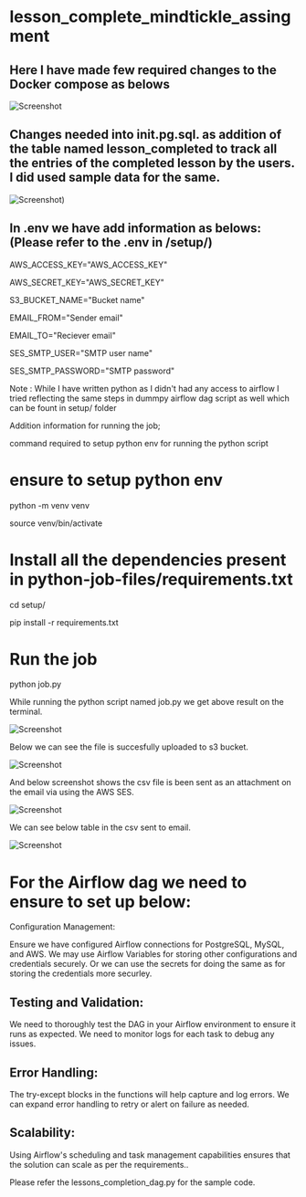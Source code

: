 # lesson_complete_mindtickle_assingment

## Here I have made few required changes to the Docker compose as belows

![Screenshot](https://raw.githubusercontent.com/psaywan/lesson_complete_mindtickle_assingment/master/ss/Screenshot%202024-06-16%20at%208.39.30%20PM.png)


## Changes needed into init.pg.sql. as addition of the table named lesson_completed to track all the entries of the completed lesson by the users. I did used sample data for the same.

![Screenshot](https://github.com/psaywan/lesson_complete_mindtickle_assingment/blob/master/ss/Screenshot%202024-06-16%20at%208.44.52%20PM.png))



## In .env we have add information as belows:(Please refer to the .env in /setup/)

AWS_ACCESS_KEY="AWS_ACCESS_KEY"


AWS_SECRET_KEY="AWS_SECRET_KEY"

S3_BUCKET_NAME="Bucket name"

EMAIL_FROM="Sender email"

EMAIL_TO="Reciever email"

SES_SMTP_USER="SMTP user name"

SES_SMTP_PASSWORD="SMTP password"


Note : While I have written python as I didn't had any access to airflow I tried reflecting the same steps in dummpy airflow dag script as well which can be fount in setup/ folder



Addition information for running the job;

command required to setup python env for running the python script


# ensure to setup python env 
python -m venv venv

source venv/bin/activate


# Install all the dependencies present in python-job-files/requirements.txt

cd setup/

pip install -r requirements.txt


# Run the job

python job.py



While running the python script named job.py we get above result on the terminal.

![Screenshot](https://github.com/psaywan/lesson_complete_mindtickle_assingment/blob/master/ss/Screenshot%202024-06-16%20at%208.53.32%20PM.png)



Below we can see the file is succesfully uploaded to s3 bucket.

![Screenshot](https://github.com/psaywan/lesson_complete_mindtickle_assingment/blob/master/ss/Screenshot%202024-06-16%20at%208.55.56%20PM.png)

And below screenshot shows the csv file is been sent as an attachment on the email via using the AWS SES.

![Screenshot](https://github.com/psaywan/lesson_complete_mindtickle_assingment/blob/master/ss/Screenshot%202024-06-16%20at%208.58.14%20PM.png)

We can see below table in the csv sent to email.

![Screenshot](https://github.com/psaywan/lesson_complete_mindtickle_assingment/blob/master/ss/Screenshot%202024-06-16%20at%209.00.47%20PM.png)



# For the Airflow dag we need to ensure to set up below:

Configuration Management:

Ensure we have configured Airflow connections for PostgreSQL, MySQL, and AWS.
We may use Airflow Variables for storing other configurations and credentials securely.
Or we can use the secrets for doing the same as for storing the credentials more securley.


## Testing and Validation:

We need to thoroughly test the DAG in your Airflow environment to ensure it runs as expected.
We need to monitor logs for each task to debug any issues.


## Error Handling:

The try-except blocks in the functions will help capture and log errors. We can expand error handling to retry or alert on failure as needed.


## Scalability:

Using Airflow's scheduling and task management capabilities ensures that the solution can scale as per the requirements.. 


Please refer the lessons_completion_dag.py for the sample code.
